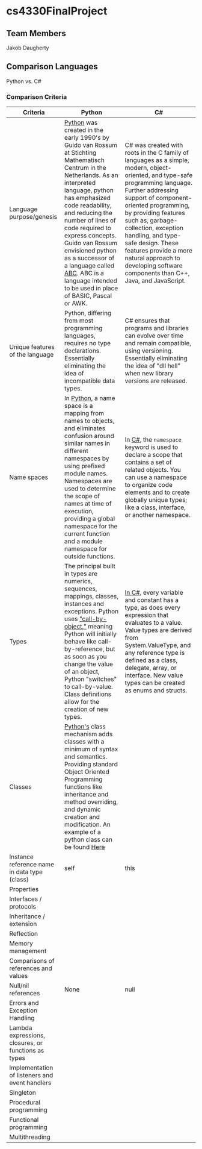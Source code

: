 # cs4330FinalProject

## Team Members
Jakob Daugherty

## Comparison Languages

 Python vs. C#

### Comparison Criteria

| Criteria                                            | Python | C# |
|-----------------------------------------------------|--------|----|
| Language purpose/genesis                            | [Python](https://docs.python.org/3/license.html) was created in the early 1990's by Guido van Rossum at Stichting Mathematisch Centrum in the Netherlands. As an interpreted language, python has emphasized code readability, and reducing the number of lines of code required to express concepts. Guido van Rossum envisioned python as a successor of a language called [ABC](http://homepages.cwi.nl/~steven/abc/programmers/handbook.html). ABC is a language intended to be used in place of BASIC, Pascal or AWK. | C# was created with roots in the C family of languages as a simple, modern, object-oriented, and type-safe programming language. Further addressing support of component-oriented programming, by providing features such as, garbage-collection, exception handling, and type-safe design. These features provide a more natural approach to developing software components than C++, Java, and JavaScript. |
| Unique features of the language                     | Python, differing from most programming languages, requires no type declarations. Essentially eliminating the idea of incompatible data types. | C# ensures that programs and libraries can evolve over time and remain compatible, using versioning. Essentially eliminating the idea of "dll hell" when new library versions are released. |
| Name spaces                                         | In [Python](https://docs.python.org/3/tutorial/classes.html#python-scopes-and-namespaces), a name space is a mapping from names to objects, and eliminates confusion around similar names in different namespaces by using prefixed module names. Namespaces are used to determine the scope of names at time of execution, providing a global namespace for the current function and a module namespace for outside functions. | In [C#](https://docs.microsoft.com/en-us/dotnet/articles/csharp/language-reference/keywords/namespace), the ```namespace``` keyword is used to declare a scope that contains a set of related objects. You can use a namespace to organize code elements and to create globally unique types; like a class, interface, or another namespace. |
| Types                                               | The principal built in types are numerics, sequences, mappings, classes, instances and exceptions. Python uses ["call-by-object,"](http://www.python-course.eu/passing_arguments.php) meaning Python will initially behave like call-by-reference, but as soon as you change the value of an object, Python "switches" to call-by-value. Class definitions allow for the creation of new types. | [In C#](https://docs.microsoft.com/en-us/dotnet/articles/csharp/programming-guide/types/index), every variable and constant has a type, as does every expression that evaluates to a value. Value types are derived from System.ValueType, and any reference type is defined as a class, delegate, array, or interface. New value types can be created as enums and structs. |
| Classes                                             | [Python's](https://docs.python.org/3/tutorial/classes.html#a-first-look-at-classes) class mechanism adds classes with a minimum of syntax and semantics. Providing standard Object Oriented Programming functions like inheritance and method overriding, and dynamic creation and modification. An example of a python class can be found [Here](classPython.md) |  |
| Instance reference name in data type (class)        | self | this |
| Properties                                          |        |    |
| Interfaces / protocols                              |        |    |
| Inheritance / extension                             |        |    |
| Reflection                                          |        |    |
| Memory management                                   |        |    |
| Comparisons of references and values                |        |    |
| Null/nil references                                 | None | null |
| Errors and Exception Handling                       |        |    |
| Lambda expressions, closures, or functions as types |        |    |
| Implementation of listeners and event handlers      |        |    |
| Singleton                                           |        |    |
| Procedural programming                              |        |    |
| Functional programming                              |        |    |
| Multithreading                                      |        |    |
